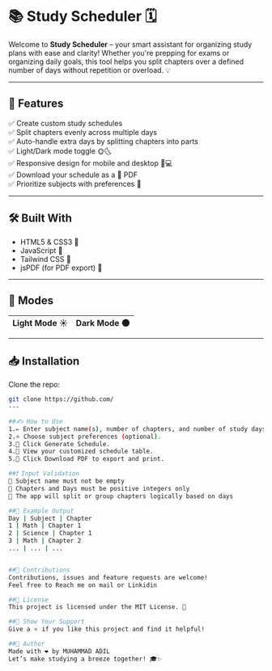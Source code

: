 # 📚 Study Scheduler 🗓️

Welcome to **Study Scheduler** – your smart assistant for organizing study plans with ease and clarity! Whether you're prepping for exams or organizing daily goals, this tool helps you split chapters over a defined number of days without repetition or overload. 💡

---

## 🚀 Features

✅ Create custom study schedules  
✅ Split chapters evenly across multiple days  
✅ Auto-handle extra days by splitting chapters into parts  
✅ Light/Dark mode toggle 🌞🌜  
✅ Responsive design for mobile and desktop 📱💻  
✅ Download your schedule as a 📄 PDF  
✅ Prioritize subjects with preferences 🎯  

---

## 🛠️ Built With

- HTML5 & CSS3 🎨  
- JavaScript 🧠  
- Tailwind CSS 🌈  
- jsPDF (for PDF export) 🧾  

---

## 📸 Modes 

| Light Mode ☀️ | Dark Mode 🌑 |
|---------------|-------------|

---

## 📥 Installation

Clone the repo:

```bash
git clone https://github.com/
---

##✍️ How to Use
1.✏️ Enter subject name(s), number of chapters, and number of study days.
2.⭐ Choose subject preferences (optional).
3.🔄 Click Generate Schedule.
4.👀 View your customized schedule table.
5.📩 Click Download PDF to export and print.

##❗ Input Validation
📘 Subject name must not be empty
🔢 Chapters and Days must be positive integers only
🧮 The app will split or group chapters logically based on days

##📄 Example Output
Day | Subject | Chapter
1 | Math | Chapter 1
2 | Science | Chapter 1
3 | Math | Chapter 2
... | ... | ...


##🙌 Contributions
Contributions, issues and feature requests are welcome!
Feel free to Reach me on mail or Linkidin

##📃 License
This project is licensed under the MIT License. 📜

##🌟 Show Your Support
Give a ⭐️ if you like this project and find it helpful!

##👤 Author
Made with ❤️ by MUHAMMAD ADIL
Let’s make studying a breeze together! 🎓✨
